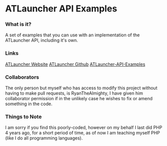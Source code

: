 ATLauncher API Examples
=======================

### What is it?
A set of examples that you can use with an implementation of the ATLauncher API, including it's own.

### Links
[ATLauncher Website](http://www.atlauncher.com)
[ATLauncher Github](https://github.com/ATLauncher/ATLauncher)
[ATLauncher-API-Examples](https://github.com/lexware/ATLauncher-API-Examples)

### Collaborators
The only person but myself who has access to modify this project without having to make pull requests, is RyanTheAlmighty, I have given him collaborator permission if in the unlikely case he wishes to fix or amend something in the code.

### Things to Note
I am sorry if you find this poorly-coded, however on my behalf I last did PHP 4 years ago, for a short period of time, as of now I am teaching myself PHP (like I do all programming languages).
